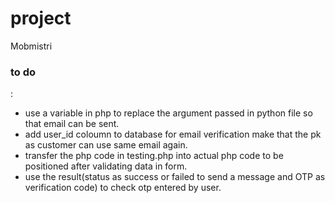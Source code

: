 # project
Mobmistri

<h3>to do</h3>:
<ul>
<li>use a variable in php to replace the argument passed in python file so that email can be sent.</li>
<li> add user_id coloumn to database for email verification make that the pk as customer can use same email again.</li>
<li>transfer the php code in testing.php into actual php code to be positioned after validating data in form.</li>
<li> use the result(status as success or failed to send a message and OTP as verification code) to check otp entered by user.</li>
  </ul>
